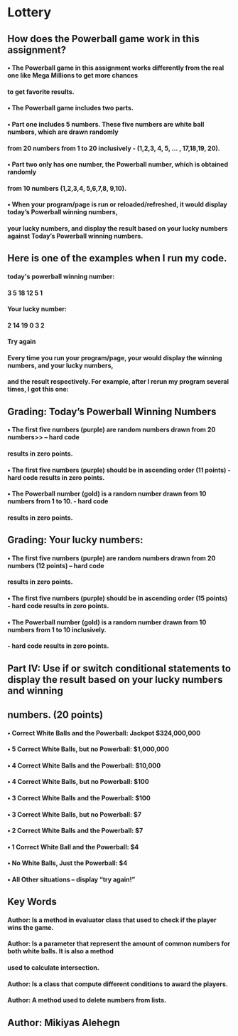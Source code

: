 
# Lottery

## How does the Powerball game work in this assignment?
#### •	The Powerball game in this assignment works differently from the real one like Mega Millions to get more chances
####     to get favorite results.
#### •	The Powerball game includes two parts.
#### •	Part one includes 5 numbers. These five numbers are white ball numbers, which are drawn randomly
####     from 20 numbers from 1 to 20 inclusively - (1,2,3, 4, 5, … , 17,18,19, 20).
#### •	Part two only has one number, the Powerball number, which is obtained randomly
####     from 10 numbers (1,2,3,4, 5,6,7,8, 9,10).
#### •	When your program/page is run or reloaded/refreshed, it would display today’s Powerball winning numbers,
####     your lucky numbers, and display the result based on your lucky numbers against Today’s Powerball winning numbers.

## Here is one of the examples when I run my code.
#### today's powerball winning number:
####    3 5 18 12 5 1
#### Your lucky number:
####    2 14 19 0 3 2
####   Try again

#### Every time you run your program/page, your  would display the winning numbers, and your lucky numbers,
#### and the result respectively. For example, after I rerun my program several times, I got this one:

## Grading: Today’s Powerball Winning Numbers 
#### •	The first five numbers (purple) are random numbers drawn from 20 numbers>> – hard code
####     results in zero points.
#### •	The first five numbers (purple) should be in ascending order (11 points) - hard code results in zero points.
#### •	The Powerball number (gold) is a random number drawn from 10 numbers from 1 to 10. - hard code
####     results in zero points.

## Grading: Your lucky numbers: 
#### •	The first five numbers (purple) are random numbers drawn from 20 numbers (12 points) – hard code
####     results in zero points.
#### •	The first five numbers (purple) should be in ascending order (15 points)  - hard code results in zero points.
#### •	The Powerball number (gold) is a random number drawn from 10 numbers from 1 to 10 inclusively.
####     - hard code results in zero points.

## Part IV: Use if or switch conditional statements to display the result based on your lucky numbers and winning
##    numbers. (20 points)
#### •	Correct White Balls and the Powerball: Jackpot $324,000,000
#### •	5 Correct White Balls, but no Powerball: $1,000,000
#### •	4 Correct White Balls and the Powerball: $10,000
#### •	4 Correct White Balls, but no Powerball: $100
#### •	3 Correct White Balls and the Powerball: $100
#### •	3 Correct White Balls, but no Powerball: $7
#### •	2 Correct White Balls and the Powerball: $7
#### •	1 Correct White Ball and the Powerball: $4
#### •	No White Balls, Just the Powerball: $4
#### •	All Other situations – display “try again!”

## Key Words 

#### Author: Is a method in evaluator class that used to check if the player wins the game.
#### Author: Is a parameter that represent the amount of common numbers for both white balls. It is also a method 
####            used to calculate intersection.
#### Author: Is a class that compute different conditions to award the players.
#### Author: A method used to delete numbers from lists.

## Author: Mikiyas Alehegn


